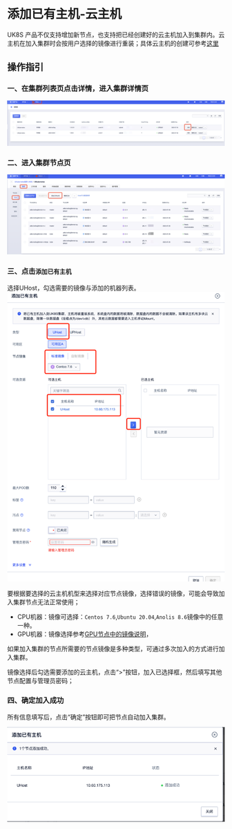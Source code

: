 # 添加已有主机-云主机

UK8S 产品不仅支持增加新节点，也支持把已经创建好的云主机加入到集群内。云主机在加入集群时会按用户选择的镜像进行重装；具体云主机的创建可参考[这里](/uhost/newuser/briefguide)


## 操作指引

### 一、在集群列表页点击详情，进入集群详情页
![](/images/userguide/添加已有节点1.png)
### 二、进入集群节点页
![](/images/userguide/添加已有节点2.png)

### 三、点击`添加已有主机`
选择UHost，勾选需要的镜像与添加的机器列表。    
![](/images/userguide/add-exist-node-3.png)


要根据要选择的云主机机型来选择对应节点镜像，选择错误的镜像，可能会导致加入集群节点无法正常使用；
* CPU机器：镜像可选择：`Centos 7.6`,`Ubuntu 20.04`,`Anolis 8.6`镜像中的任意一种。
* GPU机器：镜像选择参考[GPU节点中的镜像说明](/uk8s/administercluster/gpu-node)，


如果加入集群的节点所需要的节点镜像是多种类型，可通过多次加入的方式进行加入集群。

镜像选择后勾选需要添加的云主机，点击“>”按钮，加入已选择框，然后填写其他节点配置与管理员密码；

### 四、确定加入成功

所有信息填写后，点击“确定”按钮即可把节点自动加入集群。

![](/images/userguide/add-exist-node-4.png)



